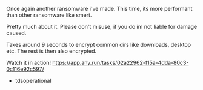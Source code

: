 Once again another ransomware i've made.
This time, its more performant than other ransomware like smert. 

Pretty much about it.
Please don't misuse, if you do im not liable for damage caused.

Takes around 9 seconds to encrypt common dirs like downloads, desktop etc.
The rest is then also encrypted.

Watch it in action!
https://app.any.run/tasks/02a22962-f15a-4dda-80c3-0c116e92c597/

- tdsoperational
